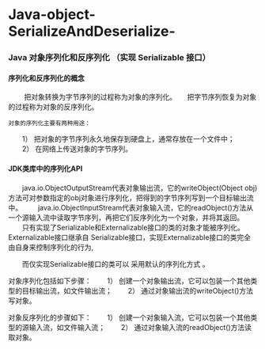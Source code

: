 # Java-object-SerializeAndDeserialize-
### Java 对象序列化和反序列化 （实现 Serializable 接口）

#### 序列化和反序列化的概念
　　 把对象转换为字节序列的过程称为对象的序列化。
  　 把字节序列恢复为对象的过程称为对象的反序列化。
 
    对象的序列化主要有两种用途：
　　1） 把对象的字节序列永久地保存到硬盘上，通常存放在一个文件中；
　　2） 在网络上传送对象的字节序列。

 
#### JDK类库中的序列化API
　　java.io.ObjectOutputStream代表对象输出流，它的writeObject(Object obj)方法可对参数指定的obj对象进行序列化，把得到的字节序列写到一个目标输出流中。
　　java.io.ObjectInputStream代表对象输入流，它的readObject()方法从一个源输入流中读取字节序列，再把它们反序列化为一个对象，并将其返回。
　　只有实现了Serializable和Externalizable接口的类的对象才能被序列化。Externalizable接口继承自 Serializable接口，实现Externalizable接口的类完全由自身来控制序列化的行为,

　　而仅实现Serializable接口的类可以 采用默认的序列化方式 。

 对象序列化包括如下步骤：　
   　1） 创建一个对象输出流，它可以包装一个其他类型的目标输出流，如文件输出流；
　　2） 通过对象输出流的writeObject()方法写对象。

 对象反序列化的步骤如下：
　　1） 创建一个对象输入流，它可以包装一个其他类型的源输入流，如文件输入流；
　　2） 通过对象输入流的readObject()方法读取对象。
